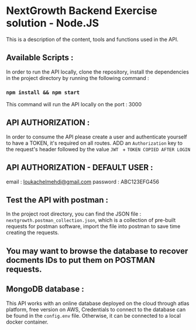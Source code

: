 # NextGrowth Backend Exercise solution - Node.JS

This is a description of the content, tools and functions used in the API.

## Available Scripts :

In order to run the API locally, clone the repository, install the dependencies in the project directory by running the following command :

### `npm install && npm start`

This command will run the API locally on the port : 3000

## API AUTHORIZATION :

In order to consume the API please create a user and authenticate yourself to have a TOKEN, it's required on all routes.
ADD an `Authorization` key to the request's header followed by the value `JWT ` + `TOKEN COPIED AFTER LOGIN`

## API AUTHORIZATION - DEFAULT USER :

email : loukachelmehdi@gmail.com
password : ABC123EFG456

## Test the API with postman :

In the project root directory, you can find the JSON file : `nextgrowth.postman_collection.json`, which is a collection of pre-built requests for postman software, import the file into postman to save time creating the requests.

## You may want to browse the database to recover docments IDs to put them on POSTMAN requests.

## MongoDB database :

This API works with an online database deployed on the cloud through atlas platform, free version on AWS, Credentials to connect to the database can be found in the `config.env` file. Otherwise, it can be connected to a local docker container.

